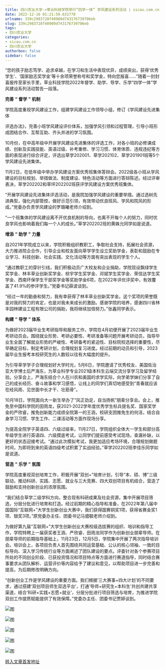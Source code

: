 ```yaml
---
title: 四川农业大学->草业科技学院举行“四学一体” 学风建设系列活动 | sicau.com.cn
date: 2022-12-16 01:21:59.631770
urlname: 339c2983728f40980d743176739706eb
slug: 339c2983728f40980d743176739706eb
tags: 
- 四川农业大学
categories:
- sicau.com.cn
- 四川农业大学
authorbox: false
sidebar: false
---
```

“您的孩子励志笃学、追求卓越，在学习和生活中表现优异，成绩突出，获得‘优秀学生’、‘国家励志奖学金’等十余项荣誉称号和奖学金，特向您报喜……”随着一封封喜报传至家长手里，草业科技学院2022年督学、助学、导学、乐学“四学一体”学风建设系列活动暂告一段落。

**完善** **“** **督学** **”** **机制**

学院高度重视学风建设工作，组建学风建设工作领导小组，修订《学风建设先进集体
<!--more-->
评选办法》，完善小班学风建设评价体系，加强学风引领和过程管理，引导小班形成团结合作、互帮互助、齐头并进的学习氛围。

10月份，在中高年级中开展学风建设先进集体的评选工作，对各小班的必修课成绩、创新及实践技能、英语过级、补考重修、学习习惯、体育体质、违规违纪等方面的表现进行综合评定，评选出草学202001、草学202102、草学201901班等5个学风建设先进集体。

11月2日，在低年级中举办学风建设方案优秀班集体答辩会。2022级各小班从学风建设的目标规划、举措做法、制度建设、特色活动等方面进行答辩陈述。经过评审表决，草学202202和草坪202202班获评学风建设方案优秀班集体。

“开展学风建设先进集体评选活动，是我院加强学风建设的重要举措。通过选树先进典型，强化内部管控，做好示范引领，有效带动优良班风、学风和院风的形成。”党委办负责学风建设的罗璐曦老师介绍到。

“一个班集体的学风建设离不开优良机制的导向，也离不开每个人的努力，同时优良学风也影响着我们每一个人的成长。”草学202202班的黄姝允同学如是说道。

**增添** **“** **助学** **”** **力量**

自2021年学院成立以来，学院积极组织教职工，争取社会支持，拓展社会资源，大力推进院企合作，引导企业和校友面向草学学生设立奖助学金，表彰和鼓励在专业学习、科技创新、社会实践、文化活动等方面有突出表现的学生个人。

“通过教职工的穿针引线，我们积极动员广大校友和企业捐助，学院现设飘绿学生奖学金、林丰草业创新奖学金、棕宇学生奖学金、邓斌学生奖学金、荣信达学生奖学金、西南环保学生干部奖学金等奖助学金6项，在2022年评优评奖中，有效覆盖了41.9%的参评学生。”党委书记薛波谈到。

“经过一年的勤奋和努力，我有幸获得了林丰草业创新奖学金。这个奖项的荣誉既是对我的努力的肯定，也是对我未来成长的激励。感谢学院的培养，感谢四川省林丰园林建设工程有限公司的捐助，我将继续加倍努力。”张鑫同学表示。

**构建** **“** **导学** **”** **体系**

为做好2023届毕业生考研指导和服务工作，学院在4月初便开展了2023届毕业生考研动员会。围绕就业形势、考研必要性、考研准备等问题开展考研动员，指导毕业生全面了解就业形势的严峻性、考研备考的紧迫性、目标院校选择的重要性，尽早确定目标，制定考研计划，合理规划复习进度。经过前期的动员和引导，2023届毕业生报考本校研究生的人数较以往有大幅度的提升。

为引导草学学子合理规划好大学时光，5月6日，学院邀请了优秀校友、美国佐治亚大学博士后严海东，为草业科学专业2021级本科生云端交流分享学习及留学经验。分享会上，严海东结合个人在川农和美国的求学实际，向学弟学妹们分享了自己的成长经历、奋斗故事和学习感悟，让线上的同学们真切地感受到“青春就应该在经风雨、见世面中长才干、壮筋骨”。

10月18日，学院面向大一新生举办了“风正劲足，自当扬帆”朋辈分享会。会上，推免至中国科学院的田雨龙，获2021-2022学年度优秀学生标兵提名奖、国家奖学金的严欣睿，推免创新能力成绩全院第一的王涵，校研支团推免生的何洁，结合自身学习习惯、学生工作、二课活动等方面作现场分享。

为提高全院学子英语四、六级过级率，11月27日，学院组织全体大一学生和部分高年级学生进行英语四、六级摸底考试，让同学们提前感受考试现场，查漏补缺，以更好的状态迎接考试。“通过此次模拟考试，我更加适应考场环境，合理规划做题时间，为即将到来的英语四级考试积累了实战经验。”草学202202班李佳乐同学如是说道。

**营造** **“** **乐学** **”** **氛围**

学院高度重视双创培育工作，积极开展“双创+”培育计划，引导“本、硕、博”三级联动，推动科研、实践、志愿、就业与三大竞赛、四大双创项目有机结合，营造了鼓励和支持创新创业的浓厚氛围。

“我们结合草学二级学科方向，整合现有科研成果及社会资源，集中开展项目筛选，分层分批进行培育和打造。经过前期的精心指导和准备，在2022年第八届中国国际“互联网+”大学生创新创业大赛中，我们获得国赛铜奖1项，获得省赛金奖1项、银奖3项。”原党委办主任、团委书记马骢毓老师介绍到。

为做好第九届“互联网+”大学生创新创业大赛校级选拔赛的组织、培训和指导工作，学院特聘上一届获奖者王涵、严欣睿、田雨龙同学作为创新创业朋辈导师。在朋辈导师的前期指导基础上，11月23日，12月5日，学院集中开展了两次指导培训会。培训会上，各项目负责人首先围绕共同运营基础、公认的核心领袖、一致的目标导向、深入学习传统行业等方面阐述了团队建设的要点。评委针对各个参赛项目所处的不同创业阶段、已获投资情况和项目特点等方面进行赛道指导，同时结合赛事要求从团队解析、运营评价等内容给予了建议和意见，以帮助项目进一步完善和提高，为后期修改明确方向。

“创新创业工作是学风建设的重要方面。我们根据‘三大赛事+四大计划’的不同要求，通过搭建‘双创项目师生双选平台’，打通‘导师+研究生+本科生’共创共建共享渠道，结合‘科研+实践+志愿+就业’，分层分批进行项目筛选与培育，为推进学院双创工作提质赋能提供了有效保障。”党委办主任、团委书记贾婷谈到。

![图](https://news.sicau.edu.cn/__local/0/7F/09/B933660DFCBAF91750DF4435A4E_F3F5094E_1198A3.png)

![图](https://news.sicau.edu.cn/__local/5/E9/95/3E2289AF4089A74FCFDB318D1B1_C1E725E9_87940.png)

![图](https://news.sicau.edu.cn/__local/8/28/F8/098266EAAAF1BE2D8D7C694F874_657BC6C6_19215.png)

![图](https://news.sicau.edu.cn/__local/C/91/1F/AEE076417DAA693CC73DF62CEA4_7004ED23_86C59.png)

![图](https://news.sicau.edu.cn/__local/6/3E/3B/7F1F9795A04490B56B055BF79FC_5FC00ABA_1ACDA.jpg)

[转入文章首发地址](https://news.sicau.edu.cn/info/1078/70597.htm)